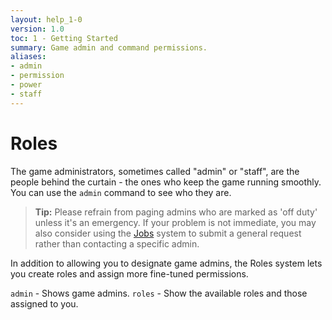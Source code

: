 ```yaml
---
layout: help_1-0
version: 1.0
toc: 1 - Getting Started
summary: Game admin and command permissions.
aliases:
- admin
- permission
- power
- staff
---
```

# Roles

The game administrators, sometimes called "admin" or "staff", are the people behind the curtain - the ones who keep the game running smoothly.  You can use the `admin` command to see who they are. 

> **Tip:** Please refrain from paging admins who are marked as 'off duty' unless it's an emergency.  If your problem is not immediate, you may also consider using the [Jobs](/help/1-0/jobs/jobs) system to submit a general request rather than contacting a specific admin.

In addition to allowing you to designate game admins, the Roles system lets you create roles and assign more fine-tuned permissions.

`admin` - Shows game admins.
`roles` - Show the available roles and those assigned to you.
